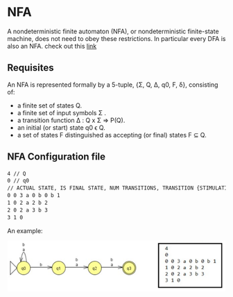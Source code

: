 # NFA
A nondeterministic finite automaton (NFA), or nondeterministic finite-state machine, does not need to obey these restrictions. In particular every DFA is also an NFA. check out this [link](https://campusingenieriaytecnologia.ull.es/pluginfile.php/344702/mod_assign/introattachment/0/p08_NFA.pdf)
## Requisites
An NFA is represented formally by a 5-tuple, {Σ, Q, Δ, q0, F, δ}, consisting of:
* a finite set of states Q.
* a finite set of input symbols Σ .
* a transition function Δ : Q x Σ => P(Q).
* an initial (or start) state q0 ϵ Q.
* a set of states F distinguished as accepting (or final) states F ⊆ Q.
## NFA Configuration file
```bash
4 // Q
0 // q0
// ACTUAL STATE, IS FINAL STATE, NUM TRANSITIONS, TRANSITION {STIMULATION, STATE ...} 
0 0 3 a 0 b 0 b 1  
1 0 2 a 2 b 2
2 0 2 a 3 b 3
3 1 0
```
An example:
<p>

![nfa_configuration](./img/nfa.gif)

